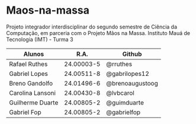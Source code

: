 # Maos-na-massa
Projeto integrador interdisciplinar do segundo semestre de Ciência da Computação, em parceria com o Projeto Mãos na Massa.
Instituto Mauá de Tecnologia (IMT) - Turma 3

| Alunos            | R.A.       | Github             |
| ----------------- | ---------- | ------------------ |
| Rafael Ruthes     | 24.00003-5 | @rruthes           |
| Gabriel Lopes     | 24.00511-8 | @gabrilopes12      |
| Breno Gandolfo    | 24.01496-6 | @brenoaugustoog    |
| Carolina Lansoni  | 24.00430-8 | @lvbcarol          |
| Guilherme Duarte  | 24.00805-2 | @guimduarte        |
| Gabriel Fop       | 24.00805-2 | @gabrielfop        |
